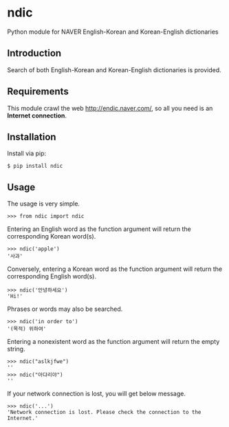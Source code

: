 # ndic
Python module for NAVER English-Korean and Korean-English dictionaries

## Introduction
Search of both English-Korean and Korean-English dictionaries is provided.

## Requirements
This module crawl the web <http://endic.naver.com/>, so all you need is an **Internet connection**.


## Installation
Install via pip:

```
$ pip install ndic
```

## Usage
The usage is very simple.

```
>>> from ndic import ndic
```
Entering an English word as the function argument will return the corresponding Korean word(s).

```
>>> ndic('apple')
'사과'
```
Conversely, entering a Korean word as the function argument will return the corresponding English word(s).

```
>>> ndic('안녕하세요')
'Hi!'
```
Phrases or words may also be searched.

```
>>> ndic('in order to')
'(목적) 위하여'
```

Entering a nonexistent word as the function argument will return the empty string.

```
>>> ndic("aslkjfwe")
''
>>> ndic("아댜리야")
''
```

If your network connection is lost, you will get below message.

```
>>> ndic('...')
'Network connection is lost. Please check the connection to the Internet.'
```
